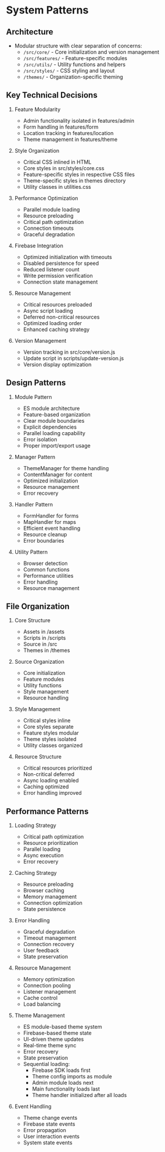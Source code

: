 # System Patterns

## Architecture
- Modular structure with clear separation of concerns:
  - `/src/core/` - Core initialization and version management
  - `/src/features/` - Feature-specific modules
  - `/src/utils/` - Utility functions and helpers
  - `/src/styles/` - CSS styling and layout
  - `/themes/` - Organization-specific theming

## Key Technical Decisions
1. Feature Modularity
   - Admin functionality isolated in features/admin
   - Form handling in features/form
   - Location tracking in features/location
   - Theme management in features/theme

2. Style Organization
   - Critical CSS inlined in HTML
   - Core styles in src/styles/core.css
   - Feature-specific styles in respective CSS files
   - Theme-specific styles in themes directory
   - Utility classes in utilities.css

3. Performance Optimization
   - Parallel module loading
   - Resource preloading
   - Critical path optimization
   - Connection timeouts
   - Graceful degradation

4. Firebase Integration
   - Optimized initialization with timeouts
   - Disabled persistence for speed
   - Reduced listener count
   - Write permission verification
   - Connection state management

5. Resource Management
   - Critical resources preloaded
   - Async script loading
   - Deferred non-critical resources
   - Optimized loading order
   - Enhanced caching strategy

6. Version Management
   - Version tracking in src/core/version.js
   - Update script in scripts/update-version.js
   - Version display optimization

## Design Patterns
1. Module Pattern
   - ES module architecture
   - Feature-based organization
   - Clear module boundaries
   - Explicit dependencies
   - Parallel loading capability
   - Error isolation
   - Proper import/export usage

2. Manager Pattern
   - ThemeManager for theme handling
   - ContentManager for content
   - Optimized initialization
   - Resource management
   - Error recovery

3. Handler Pattern
   - FormHandler for forms
   - MapHandler for maps
   - Efficient event handling
   - Resource cleanup
   - Error boundaries

4. Utility Pattern
   - Browser detection
   - Common functions
   - Performance utilities
   - Error handling
   - Resource management

## File Organization
1. Core Structure
   - Assets in /assets
   - Scripts in /scripts
   - Source in /src
   - Themes in /themes

2. Source Organization
   - Core initialization
   - Feature modules
   - Utility functions
   - Style management
   - Resource handling

3. Style Management
   - Critical styles inline
   - Core styles separate
   - Feature styles modular
   - Theme styles isolated
   - Utility classes organized

4. Resource Structure
   - Critical resources prioritized
   - Non-critical deferred
   - Async loading enabled
   - Caching optimized
   - Error handling improved

## Performance Patterns
1. Loading Strategy
   - Critical path optimization
   - Resource prioritization
   - Parallel loading
   - Async execution
   - Error recovery

2. Caching Strategy
   - Resource preloading
   - Browser caching
   - Memory management
   - Connection optimization
   - State persistence

3. Error Handling
   - Graceful degradation
   - Timeout management
   - Connection recovery
   - User feedback
   - State preservation

4. Resource Management
   - Memory optimization
   - Connection pooling
   - Listener management
   - Cache control
   - Load balancing

5. Theme Management
   - ES module-based theme system
   - Firebase-based theme state
   - UI-driven theme updates
   - Real-time theme sync
   - Error recovery
   - State preservation
   - Sequential loading:
     * Firebase SDK loads first
     * Theme config imports as module
     * Admin module loads next
     * Main functionality loads last
     * Theme handler initialized after all loads

6. Event Handling
   - Theme change events
   - Firebase state events
   - Error propagation
   - User interaction events
   - System state events
